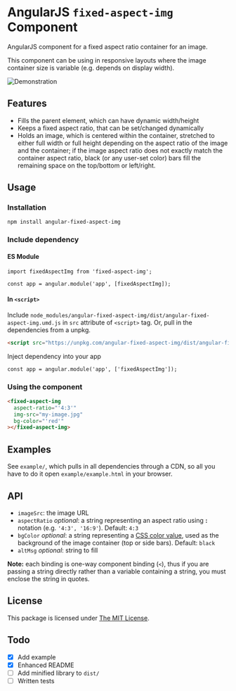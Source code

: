 # AngularJS `fixed-aspect-img` Component
AngularJS component for a fixed aspect ratio container for an image.

This component can be using in responsive layouts where the image container size is variable (e.g. depends on display width).

![Demonstration](https://media.giphy.com/media/xV85ZWThNNfk1vZdfP/giphy.gif)

## Features
* Fills the parent element, which can have dynamic width/height
* Keeps a fixed aspect ratio, that can be set/changed dynamically
* Holds an image, which is centered within the container, stretched to either full width or full height depending on the aspect ratio of the image and the container; if the image aspect ratio does not exactly match the container aspect ratio, black (or any user-set color) bars fill the remaining space on the top/bottom or left/right.

## Usage
### Installation
```
npm install angular-fixed-aspect-img
```

### Include dependency
#### ES Module
```
import fixedAspectImg from 'fixed-aspect-img';

const app = angular.module('app', [fixedAspectImg]);
```

#### In `<script>`
Include `node_modules/angular-fixed-aspect-img/dist/angular-fixed-aspect-img.umd.js` in `src` attribute of `<script>` tag. Or, pull in the dependencies from a unpkg.
```html
<script src="https://unpkg.com/angular-fixed-aspect-img/dist/angular-fixed-aspect-img.umd.js"></script>
```

Inject dependency into your app
```
const app = angular.module('app', ['fixedAspectImg']);
```

### Using the component
```html
<fixed-aspect-img
  aspect-ratio="'4:3'"
  img-src="my-image.jpg"
  bg-color="'red'"
></fixed-aspect-img>
```

## Examples
See `example/`, which pulls in all dependencies through a CDN, so all you have to do it open `example/example.html` in your browser.

## API
* `imageSrc`: the image URL
* `aspectRatio` *optional*: a string representing an aspect ratio using **:** notation (e.g. `'4:3', '16:9'`). Default: `4:3`
* `bgColor` *optional*: a string representing a [CSS color value](https://developer.mozilla.org/en-US/docs/Web/CSS/color_value), used as the background of the image container (top or side bars). Default: `black`
* `altMsg` *optional*: string to fill

**Note:** each binding is one-way component binding (`<`), thus if you are passing a string directly rather than a variable containing a string, you must enclose the string in quotes.


## License
This package is licensed under [The MIT License](https://opensource.org/licenses/MIT).

## Todo
- [x] Add example
- [x] Enhanced README
- [ ] Add minified library to `dist/`
- [ ] Written tests
